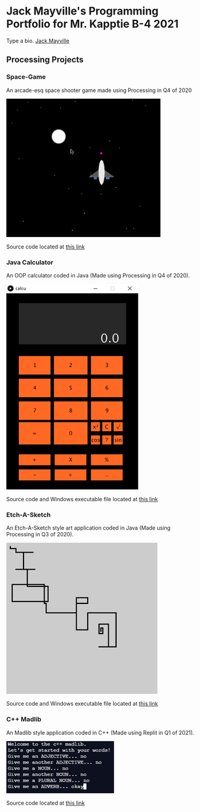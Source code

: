 # Jack Mayville's Programming Portfolio for Mr. Kapptie B-4 2021
Type a bio. [Jack Mayville](mailto:jackmayv9638@granitesd.org)

## Processing Projects

### Space-Game

An arcade-esq space shooter game made using Processing in Q4 of 2020

![Space-Game](https://github.com/JackSuperior/ProgrammingPortfolio/blob/gh-pages/image/space.PNG?raw=true)

Source code located at [this link](https://github.com/JackSuperior/ProgrammingPortfolio/tree/gh-pages/src/SpaceGameBase)

### Java Calculator

An OOP calculator coded in Java (Made using Processing in Q4 of 2020).

![Java Calculator](https://github.com/JackSuperior/ProgrammingPortfolio/blob/gh-pages/image/calculato.PNG?raw=true)

Source code and Windows executable file located at [this link](https://github.com/JackSuperior/ProgrammingPortfolio/tree/gh-pages/src/Calculator)

### Etch-A-Sketch

An Etch-A-Sketch style art application coded in Java (Made using Processing in Q3 of 2020).

![Etch-A-Sketch](https://github.com/JackSuperior/ProgrammingPortfolio/blob/gh-pages/image/line-000481.png?raw=true)

Source code and Windows executable file located at [this link](https://github.com/JackSuperior/ProgrammingPortfolio/tree/gh-pages/src/Etch-A-Sketch)

### C++ Madlib

An Madlib style application coded in C++ (Made using Replit in Q1 of 2021).

![C++ Madlib](https://github.com/JackSuperior/ProgrammingPortfolio/blob/gh-pages/image/mad.png?raw=true)

Source code located at [this link](https://github.com/JackSuperior/ProgrammingPortfolio/tree/gh-pages/src/C%2B%2B%20Madlib)
